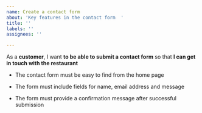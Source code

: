 ```yaml
---
name: Create a contact form
about: 'Key features in the contact form  '
title: ''
labels: ''
assignees: ''

---
```


As a **customer**, I want  **to be able to submit a contact form** so that **I can get in touch with the restaurant**

- The contact form must be easy to find from the home page

- The form must include fields for name, email address and message

- The form must provide a confirmation message after successful submission
